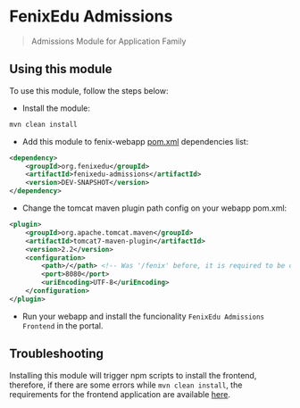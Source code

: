 FenixEdu Admissions
=========

> Admissions Module for Application Family

## Using this module

To use this module, follow the steps below:

- Install the module:

```sh
mvn clean install
```
- Add this module to fenix-webapp [pom.xml](https://github.com/ist-dsi/fenix-webapp/blob/master/pom.xml) dependencies list:

```xml
<dependency>
    <groupId>org.fenixedu</groupId>
    <artifactId>fenixedu-admissions</artifactId>
    <version>DEV-SNAPSHOT</version>
</dependency>
```
- Change the tomcat maven plugin path config on your webapp pom.xml:

```xml
<plugin>
    <groupId>org.apache.tomcat.maven</groupId>
    <artifactId>tomcat7-maven-plugin</artifactId>
    <version>2.2</version>
    <configuration>
        <path>/</path> <!-- Was '/fenix' before, it is required to be only '/' -->
        <port>8080</port>
        <uriEncoding>UTF-8</uriEncoding>
    </configuration>
</plugin>
```
- Run your webapp and install the funcionality ``FenixEdu Admissions Frontend`` in the portal.

## Troubleshooting

Installing this module will trigger npm scripts to install the frontend, therefore, if there are some errors while ``mvn clean install``, the requirements for the frontend application are available [here](https://github.com/fenixedu/fenixedu-admissions/blob/master/src/main/frontend/README.md).